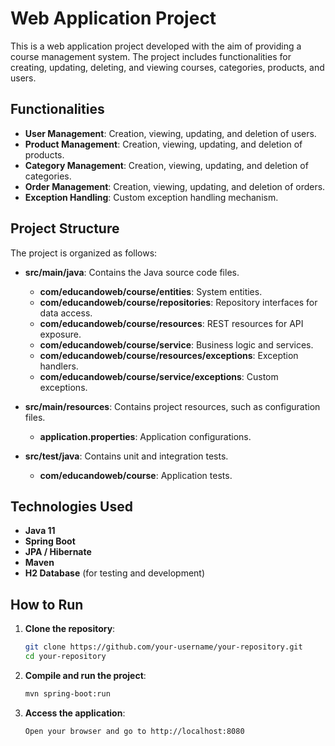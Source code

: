 # Web Application Project

This is a web application project developed with the aim of providing a course management system. The project includes functionalities for creating, updating, deleting, and viewing courses, categories, products, and users.

## Functionalities

- **User Management**: Creation, viewing, updating, and deletion of users.
- **Product Management**: Creation, viewing, updating, and deletion of products.
- **Category Management**: Creation, viewing, updating, and deletion of categories.
- **Order Management**: Creation, viewing, updating, and deletion of orders.
- **Exception Handling**: Custom exception handling mechanism.

## Project Structure

The project is organized as follows:

- **src/main/java**: Contains the Java source code files.
  - **com/educandoweb/course/entities**: System entities.
  - **com/educandoweb/course/repositories**: Repository interfaces for data access.
  - **com/educandoweb/course/resources**: REST resources for API exposure.
  - **com/educandoweb/course/service**: Business logic and services.
  - **com/educandoweb/course/resources/exceptions**: Exception handlers.
  - **com/educandoweb/course/service/exceptions**: Custom exceptions.

- **src/main/resources**: Contains project resources, such as configuration files.
  - **application.properties**: Application configurations.

- **src/test/java**: Contains unit and integration tests.
  - **com/educandoweb/course**: Application tests.

## Technologies Used

- **Java 11**
- **Spring Boot**
- **JPA / Hibernate**
- **Maven**
- **H2 Database** (for testing and development)

## How to Run

1. **Clone the repository**:
   ```bash
   git clone https://github.com/your-username/your-repository.git
   cd your-repository
2. **Compile and run the project**:   
   ```bash
   mvn spring-boot:run
3. **Access the application**:
   ```bash
   Open your browser and go to http://localhost:8080
